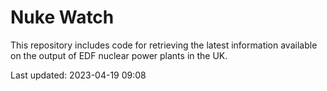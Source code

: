 # Nuke Watch

This repository includes code for retrieving the latest information available on the output of EDF nuclear power plants in the UK.

Last updated: 2023-04-19 09:08